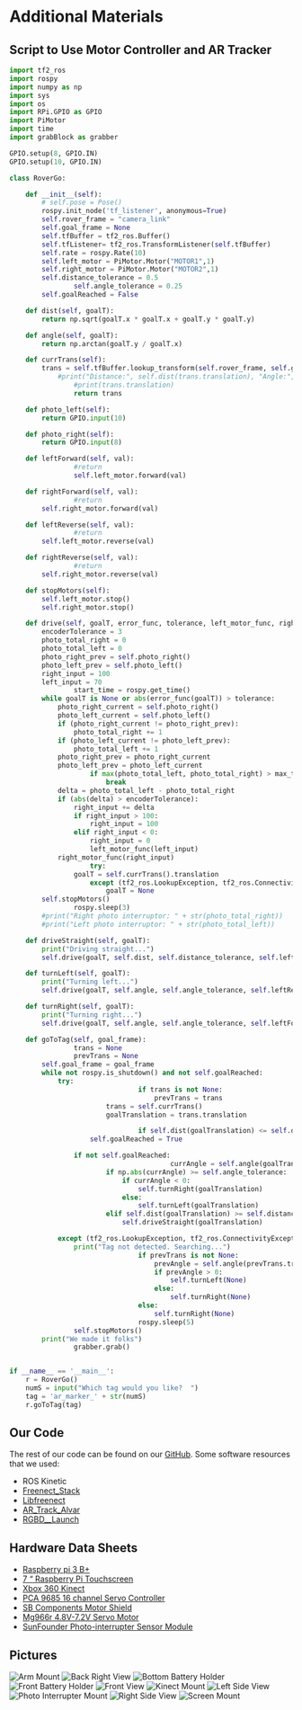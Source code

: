 # Additional Materials

## Script to Use Motor Controller and AR Tracker

```python
import tf2_ros
import rospy
import numpy as np
import sys
import os
import RPi.GPIO as GPIO
import PiMotor
import time
import grabBlock as grabber

GPIO.setup(8, GPIO.IN)
GPIO.setup(10, GPIO.IN)

class RoverGo:

	def __init__(self):
		# self.pose = Pose()
		rospy.init_node('tf_listener', anonymous=True)
		self.rover_frame = "camera_link"
		self.goal_frame = None
		self.tfBuffer = tf2_ros.Buffer()
		self.tfListener= tf2_ros.TransformListener(self.tfBuffer)
		self.rate = rospy.Rate(10)
		self.left_motor = PiMotor.Motor("MOTOR1",1)
		self.right_motor = PiMotor.Motor("MOTOR2",1)
		self.distance_tolerance = 0.5
                self.angle_tolerance = 0.25
		self.goalReached = False

	def dist(self, goalT):
		return np.sqrt(goalT.x * goalT.x + goalT.y * goalT.y)

	def angle(self, goalT):
		return np.arctan(goalT.y / goalT.x)

	def currTrans(self):
		trans = self.tfBuffer.lookup_transform(self.rover_frame, self.goal_frame, rospy.Time(0)).transform
	        #print("Distance:", self.dist(trans.translation), "Angle:", self.angle(trans.translation))
                #print(trans.translation)
                return trans

	def photo_left(self):
		return GPIO.input(10)

	def photo_right(self):
		return GPIO.input(8)

	def leftForward(self, val):
                #return
                self.left_motor.forward(val)

	def rightForward(self, val):
                #return
		self.right_motor.forward(val)

	def leftReverse(self, val):
                #return
		self.left_motor.reverse(val)

	def rightReverse(self, val):
                #return
		self.right_motor.reverse(val)

	def stopMotors(self):
		self.left_motor.stop()
		self.right_motor.stop()

	def drive(self, goalT, error_func, tolerance, left_motor_func, right_motor_func, delta_input=5, max_ticks=35):
		encoderTolerance = 3
		photo_total_right = 0
		photo_total_left = 0
		photo_right_prev = self.photo_right()
		photo_left_prev = self.photo_left()
		right_input = 100
		left_input = 70
                start_time = rospy.get_time()
		while goalT is None or abs(error_func(goalT)) > tolerance:
		    photo_right_current = self.photo_right()
		    photo_left_current = self.photo_left()
		    if (photo_right_current != photo_right_prev):
		        photo_total_right += 1
		    if (photo_left_current != photo_left_prev):
		        photo_total_left += 1
		    photo_right_prev = photo_right_current
		    photo_left_prev = photo_left_current
                    if max(photo_total_left, photo_total_right) > max_ticks:
                        break
		    delta = photo_total_left - photo_total_right
		    if (abs(delta) > encoderTolerance):
		    	right_input += delta
		    	if right_input > 100:
		    		right_input = 100
		    	elif right_input < 0:
		    		right_input = 0
                    left_motor_func(left_input)
		    right_motor_func(right_input)
                    try:
		        goalT = self.currTrans().translation
                    except (tf2_ros.LookupException, tf2_ros.ConnectivityException, tf2_ros.ExtrapolationException):
                        goalT = None
		self.stopMotors()
                rospy.sleep(3)
		#print("Right photo interruptor: " + str(photo_total_right))
		#print("Left photo interruptor: " + str(photo_total_left))

	def driveStraight(self, goalT):
		print("Driving straight...")
		self.drive(goalT, self.dist, self.distance_tolerance, self.leftForward, self.rightForward)

	def turnLeft(self, goalT):
		print("Turning left...")
		self.drive(goalT, self.angle, self.angle_tolerance, self.leftReverse, self.rightForward, max_ticks=5)

	def turnRight(self, goalT):
		print("Turning right...")
		self.drive(goalT, self.angle, self.angle_tolerance, self.leftForward, self.rightReverse, max_ticks=5)

	def goToTag(self, goal_frame):
                trans = None
                prevTrans = None
		self.goal_frame = goal_frame
		while not rospy.is_shutdown() and not self.goalReached:
			try:
                                if trans is not None:
                                    prevTrans = trans
		                trans = self.currTrans()
		                goalTranslation = trans.translation

                                if self.dist(goalTranslation) <= self.distance_tolerance and self.angle(goalTranslation) <= self.angle_tolerance:
					self.goalReached = True

				if not self.goalReached:
                                        currAngle = self.angle(goalTranslation)
				        if np.abs(currAngle) >= self.angle_tolerance:
					        if currAngle < 0:
						        self.turnRight(goalTranslation)
					        else:
						        self.turnLeft(goalTranslation)
				        elif self.dist(goalTranslation) >= self.distance_tolerance:
					        self.driveStraight(goalTranslation)

			except (tf2_ros.LookupException, tf2_ros.ConnectivityException, tf2_ros.ExtrapolationException):
				print("Tag not detected. Searching...")
                                if prevTrans is not None:
                                    prevAngle = self.angle(prevTrans.translation)
                                    if prevAngle > 0:
                                        self.turnLeft(None)
                                    else:
                                        self.turnRight(None)
                                else:
                                    self.turnRight(None)
                                rospy.sleep(5)
                self.stopMotors()
		print("We made it folks")
                grabber.grab()


if __name__ == '__main__':
	r = RoverGo()
	numS = input("Which tag would you like?  ")
	tag = 'ar_marker_' + str(numS)
	r.goToTag(tag)
```

## Our Code

The rest of our code can be found on our [GitHub](https://github.com/raymondbacco/106Arobot). 
Some software resources that we used:  
* ROS Kinetic
* [Freenect_Stack](https://github.com/ros-drivers/freenect_stack.git)
* [Libfreenect](https://github.com/OpenKinect/libfreenect.git)
* [AR_Track_Alvar](https://github.com/ros-perception/ar_track_alvar.git)
* [RGBD__Launch](https://github.com/ros-drivers/rgbd_launch.git)

## Hardware Data Sheets

* [Raspberry pi 3 B+](https://static.raspberrypi.org/files/product-briefs/Raspberry-Pi-Model-Bplus-Product-Brief.pdf)
* [7 “ Raspberry Pi Touchscreen](http://www.farnell.com/datasheets/1958036.pdf)
* [Xbox 360 Kinect](https://zoomicon.wordpress.com/2015/07/28/kinect-for-xbox-360-and-kinect-for-windows-kfw-v1-specs/)
* [PCA 9685 16 channel Servo Controller](https://cdn-shop.adafruit.com/datasheets/PCA9685.pdf)
* [SB Components Motor Shield](https://sb-components.co.uk/motor-shield.html)
* [Mg966r 4.8V-7.2V Servo Motor](https://www.electronicoscaldas.com/datasheet/MG996R_Tower-Pro.pdf)
* [SunFounder Photo-interrupter Sensor Module](https://www.sunfounder.com/learn/lesson-12-photo-interrupter-sensor-kit-v2-0-for-b-plus.html)

## Pictures
![Arm Mount](/assets/robot_images/arm_mount.jpg)
![Back Right View](/assets/robot_images/back_right_view.jpg)
![Bottom Battery Holder](/assets/robot_images/bottom_battery_holder.jpg)
![Front Battery Holder](/assets/robot_images/front_battery_holder.jpg)
![Front View](/assets/robot_images/front_view.jpg)
![Kinect Mount](/assets/robot_images/kinect_mount.jpg)
![Left Side View](/assets/robot_images/left_side_view1.jpg)
![Photo Interrupter Mount](/assets/robot_images/photo_interupter_mount.jpg)
![Right Side View](/assets/robot_images/right_side_view.jpg)
![Screen Mount](/assets/robot_images/screen_mount.jpg)

